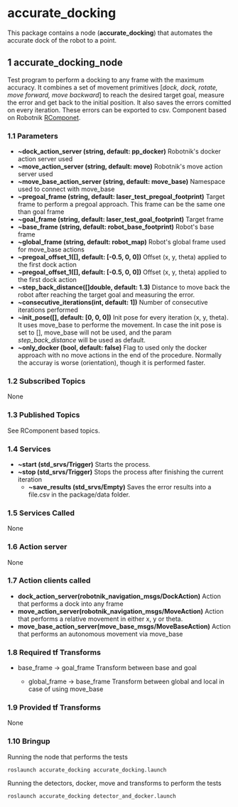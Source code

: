 # accurate_docking

This package contains a node (**accurate_docking**) that automates the accurate dock of the robot to a point.


## 1 accurate_docking_node

Test program to perform a docking to any frame with the maximum accuracy.
It combines a set of movement primitives [*dock, dock, rotate, move forward, move backward*] to reach the desired target goal, measure the error and get back to the initial position.
It also saves the errors comitted on every iteration. These errors can be exported to csv.
Component based on Robotnik [RComponet](https://github.com/RobotnikAutomation/rcomponent).

### 1.1 Parameters

* **~dock_action_server (string, default: pp_docker)**
   Robotnik's docker action server used
* **~move_action_server (string, default: move)**
   Robotnik's move action server used
* **~move_base_action_server (string, default: move_base)**
   Namespace used to connect with move_base   
* **~pregoal_frame (string, default: laser_test_pregoal_footprint)**
   Target frame to perform a pregoal approach. This frame can be the same one than goal frame
* **~goal_frame (string, default: laser_test_goal_footprint)**
   Target frame
* **~base_frame (string, default: robot_base_footprint)**
   Robot's base frame
* **~global_frame (string, default: robot_map)**
   Robot's global frame used for move_base actions
* **~pregoal_offset_1([], default: [-0.5, 0, 0])**
   Offset (x, y, theta) applied to the first dock action 
* **~pregoal_offset_1([], default: [-0.5, 0, 0])**
   Offset (x, y, theta) applied to the first dock action
* **~step_back_distance([]double, default: 1.3)**
   Distance to move back the robot after reaching the target goal and measuring the error.
* **~consecutive_iterations(int, default: 1])**
   Number of consecutive iterations performed
* **~init_pose([], default: [0, 0, 0])**
   Init pose for every iteration (x, y, theta). It uses move_base to performe the movement. In case the init pose is set to [], move_base will not be used, and the param *step_back_distance* will be used as default.
* **~only_docker (bool, default: false)**
   Flag to used only the docker approach with no move actions in the end of the procedure. Normally the accuray is worse (orientation), though it is performed faster.

### 1.2 Subscribed Topics

None

### 1.3 Published Topics

See RComponent based topics.

### 1.4 Services

* **~start (std_srvs/Trigger)**
  Starts the process.
* **~stop (std_srvs/Trigger)**
  Stops the process after finishing the current iteration
  * **~save_results (std_srvs/Empty)**
  Saves the error results into a file.csv in the package/data folder.

### 1.5 Services Called

None

### 1.6 Action server

None

### 1.7 Action clients called

*  **dock_action_server(robotnik_navigation_msgs/DockAction)**
  Action that performs a dock into any frame
*  **move_action_server(robotnik_navigation_msgs/MoveAction)**
  Action that performs a relative movement in either x, y or theta.
  *  **move_base_action_server(move_base_msgs/MoveBaseAction)**
  Action that performs an autonomous movement via move_base

### 1.8 Required tf Transforms

* base_frame → goal_frame
  Transform between base and goal
  
  * global_frame → base_frame
  Transform between global and local in case of using move_base

### 1.9 Provided tf Transforms

None

### 1.10 Bringup

Running the node that performs the tests
```
roslaunch accurate_docking accurate_docking.launch
```

Running the detectors, docker, move and transforms to perform the tests
```
roslaunch accurate_docking detector_and_docker.launch
```

